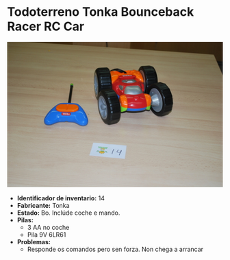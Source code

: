 # Todoterreno Tonka Bounceback Racer RC Car
	
![Todoterreno Tonka](fotos/01.jpg)

  - __Identificador de inventario:__ 14
  - __Fabricante:__ Tonka
  - __Estado:__ Bo. Inclúde coche e mando. 
  - __Pilas:__
    - 3 AA no coche
    - Pila 9V 6LR61
  - __Problemas:__
    - Responde os comandos pero sen forza. Non chega a arrancar
